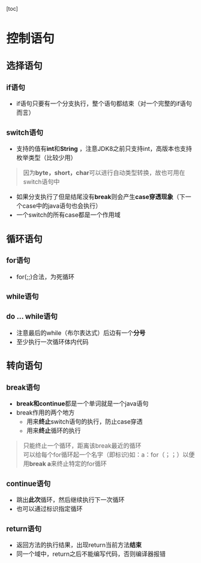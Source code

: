 [toc]
<font size=3>

# 控制语句

## 选择语句

### if语句
- if语句只要有一个分支执行，整个语句都结束（对一个完整的if语句而言）

### switch语句
- 支持的值有**int**和**String** ，注意JDK8之前只支持int，高版本也支持枚举类型（比较少用）
>因为**byte，short，char**可以进行自动类型转换，故也可用在switch语句中
- 如果分支执行了但是结尾没有**break**则会产生**case穿透现象**（下一个case中的java语句也会执行）
- 一个switch的所有case都是一个作用域

## 循环语句

### for语句
- for(;;)合法，为死循环

### while语句

### do ... while语句
- 注意最后的while（布尔表达式）后边有一个**分号**
- 至少执行一次循环体内代码

## 转向语句

### break语句
- **break和continue**都是一个单词就是一个java语句
- break作用的两个地方
    - 用来**终止**switch语句的执行，防止case穿透
    - 用来**终止**循环的执行
>只能终止一个循环，距离该break最近的循环<br>可以给每个for循环起一个名字（即标识)如：a：for（；；）以便用**break a**来终止特定的for循环

### continue语句
- 跳出**此次**循环，然后继续执行下一次循环
- 也可以通过标识指定循环


### return语句
- 返回方法的执行结果，出现return当前方法**结束**
- 同一个域中，return之后不能编写代码，否则编译器报错
</font>